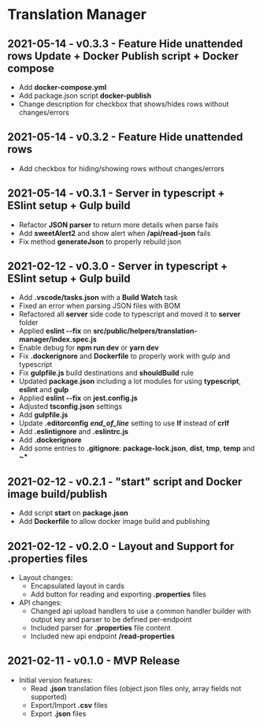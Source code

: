 # Translation Manager

## 2021-05-14 - v0.3.3 - Feature Hide unattended rows Update + Docker Publish script + Docker compose
* Add **docker-compose.yml**
* Add package.json script **docker-publish**
* Change description for checkbox that shows/hides rows without changes/errors

## 2021-05-14 - v0.3.2 - Feature Hide unattended rows
* Add checkbox for hiding/showing rows without changes/errors

## 2021-05-14 - v0.3.1 - Server in typescript + ESlint setup + Gulp build
* Refactor **JSON parser** to return more details when parse fails
* Add **sweetAlert2** and show alert when **/api/read-json** fails
* Fix method **generateJson** to properly rebuild json

## 2021-02-12 - v0.3.0 - Server in typescript + ESlint setup + Gulp build
* Add **.vscode/tasks.json** with a **Build Watch** task
* Fixed an error when parsing JSON files with BOM
* Refactored all **server** side code to typescript and moved it to **server** folder
* Applied **eslint --fix** on **src/public/helpers/translation-manager/index.spec.js**
* Enable debug for **npm run dev** or **yarn dev**
* Fix **.dockerignore** and **Dockerfile** to properly work with gulp and typescript
* Fix **gulpfile.js** build destinations and **shouldBuild** rule
* Updated **package.json** including a lot modules for using **typescript**, **eslint** and **gulp**
* Applied **eslint --fix** on **jest.config.js**
* Adjusted **tsconfig.json** settings
* Add **gulpfile.js**
* Update **.editorconfig** ***end_of_line*** setting to use **lf** instead of **crlf**
* Add **.eslintignore** and **.eslintrc.js**
* Add **.dockerignore**
* Add some entries to **.gitignore**: **package-lock.json**, **dist**, **tmp**, **temp** and **~\***

## 2021-02-12 - v0.2.1 - "start" script and Docker image build/publish
* Add script **start** on **package.json**
* Add **Dockerfile** to allow docker image build and publishing
## 2021-02-12 - v0.2.0 - Layout and Support for .properties files
* Layout changes:
  * Encapsulated layout in cards
  * Add button for reading and exporting **.properties** files
* API changes:
  * Changed api upload handlers to use a common handler builder with output key and parser to be defined per-endpoint
  * Included parser for **.properties** file content 
  * Included new api endpoint **/read-properties**

## 2021-02-11 - v0.1.0 - MVP Release
* Initial version features:
  * Read **.json** translation files (object json files only, array fields not supported)
  * Export/Import **.csv** files
  * Export **.json** files

